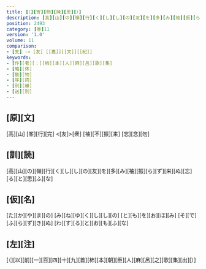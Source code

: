 ```yaml
---
title: [（][寄][物][陳][思][）]
description: [高][山][の][嶺][行][く][し][し][の][友][を][多][み][袖][振][ら][ず][来][ぬ][忘][る][と][思][ふ][な]
position: 2493
category: [巻]11
version: '1.0'
volume: 11
comparison:
- [支] -> [友] [[嘉]][[文]][[紀]]
keywords:
- [作][者][：][柿][本][人][麻][呂][歌][集]
- [略][体]
- [動][物]
- [序][詞]
- [別][離]
- [送][別]
---
```


## [原][文]

[高][山] [峯][行][完] <[友]>[衆] [袖][不][振][来] [忘][念][勿]

## [訓][読]

[高][山][の][嶺][行][く][し][し][の][友][を][多][み][袖][振][ら][ず][来][ぬ][忘][る][と][思][ふ][な]

## [仮][名]

[た][か][や][ま][の] [み][ね][ゆ][く][し][し][の] [と][も][を][お][ほ][み] [そ][で][ふ][ら][ず][き][ぬ] [わ][す][る][と][お][も][ふ][な]

## [左][注]

[（][以][前][一][百][四][十][九][首][柿][本][朝][臣][人][麻][呂][之][歌][集][出][）]
